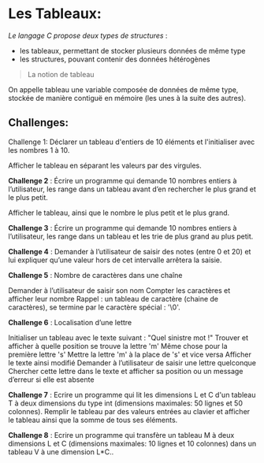 Les Tableaux:
=============

*Le langage C propose deux types de structures* :

* les tableaux, permettant de stocker plusieurs données de même type
* les structures, pouvant contenir des données hétérogènes

> La notion de tableau

On appelle tableau une variable composée de données de même type, stockée de manière contiguë en mémoire (les unes à la suite des autres).

Challenges:
-----------

Challenge 1:
Déclarer un tableau d'entiers de 10 éléments et l'initialiser avec les nombres 1 à 10.

Afficher le tableau en séparant les valeurs par des virgules.


**Challenge 2** : 
Écrire un programme qui demande 10 nombres entiers à l’utilisateur, les range dans un tableau avant d’en rechercher le plus grand et le plus petit.

Afficher le tableau, ainsi que le nombre le plus petit et le plus grand.

**Challenge 3** :
Écrire un programme qui demande 10 nombres entiers à l’utilisateur, les range dans un tableau et les trie de plus grand au plus petit.

**Challenge 4** :
Demander à l’utilisateur de saisir des notes (entre 0 et 20) et lui expliquer qu’une valeur hors de cet intervalle arrêtera la saisie.


**Challenge 5** : 
Nombre de caractères dans une chaîne

Demander à l’utilisateur de saisir son nom
Compter les caractères et afficher leur nombre
Rappel : un tableau de caractère (chaine de caractères), se termine par le caractère spécial : '\0'.

**Challenge 6** :
Localisation d’une lettre

Initialiser un tableau avec le texte suivant : "Quel sinistre mot !"
Trouver et afficher à quelle position se trouve la lettre 'm'
Même chose pour la première lettre 's'
Mettre la lettre 'm' à la place de 's' et vice versa
Afficher le texte ainsi modifié
Demander à l’utilisateur de saisir une lettre quelconque
Chercher cette lettre dans le texte et afficher sa position ou un message d’erreur si elle est absente

**Challenge 7** :
Ecrire un programme qui lit les dimensions L et C d'un tableau T à deux dimensions du type int (dimensions maximales: 50 lignes et 50 colonnes). Remplir le tableau par des valeurs entrées au clavier et afficher le tableau ainsi que la somme de tous ses éléments.


**Challenge 8** : 
Ecrire un programme qui transfère un tableau M à deux dimensions L et C (dimensions maximales: 10 lignes et 10 colonnes) dans un tableau V à une dimension L*C..
